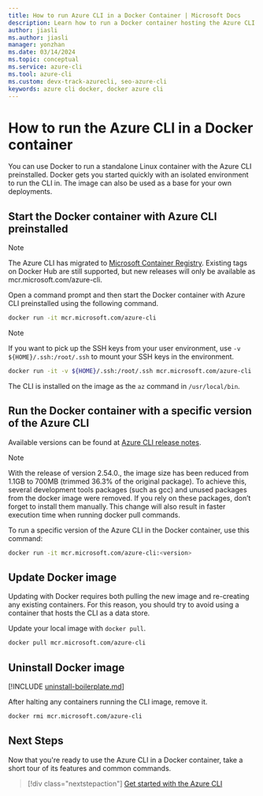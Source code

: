 ```yaml
---
title: How to run Azure CLI in a Docker Container | Microsoft Docs
description: Learn how to run a Docker container hosting the Azure CLI. Docker gets you started quickly with an isolated environment in which to run the Azure CLI.
author: jiasli
ms.author: jiasli
manager: yonzhan
ms.date: 03/14/2024
ms.topic: conceptual
ms.service: azure-cli
ms.tool: azure-cli
ms.custom: devx-track-azurecli, seo-azure-cli
keywords: azure cli docker, docker azure cli
---
```


# How to run the Azure CLI in a Docker container

You can use Docker to run a standalone Linux container with the Azure CLI preinstalled. Docker gets you started quickly with an isolated environment to run the CLI in. The image can also be used as a base for your own deployments.

## Start the Docker container with Azure CLI preinstalled

> [!NOTE]
> The Azure CLI has migrated to [Microsoft Container Registry](https://azure.microsoft.com/services/container-registry).
> Existing tags on Docker Hub are still supported, but new releases will only be available as mcr.microsoft.com/azure-cli.

Open a command prompt and then start the Docker container with Azure CLI preinstalled using the following command.

   ```bash
   docker run -it mcr.microsoft.com/azure-cli
   ```

> [!NOTE]
> If you want to pick up the SSH keys from your user environment,
> use `-v ${HOME}/.ssh:/root/.ssh` to mount your SSH keys in the environment.
>
> ```bash
> docker run -it -v ${HOME}/.ssh:/root/.ssh mcr.microsoft.com/azure-cli
> ```

The CLI is installed on the image as the `az` command in `/usr/local/bin`.

## Run the Docker container with a specific version of the Azure CLI

Available versions can be found at [Azure CLI release notes](./release-notes-azure-cli.md).

> [!NOTE]
> With the release of version 2.54.0., the image size has been reduced from 1.1GB to 700MB (trimmed 36.3% of the original package). To achieve this, several development tools packages (such as gcc) and unused packages from the docker image were removed. If you rely on these packages, don’t forget to install them manually. This change will also result in faster execution time when running docker pull commands.  

To run a specific version of the Azure CLI in the Docker container, use this command:

```bash
docker run -it mcr.microsoft.com/azure-cli:<version>
```

## Update Docker image

Updating with Docker requires both pulling the new image and re-creating any existing containers. For this reason, you should
try to avoid using a container that hosts the CLI as a data store.

Update your local image with `docker pull`.

```bash
docker pull mcr.microsoft.com/azure-cli
```

## Uninstall Docker image

[!INCLUDE [uninstall-boilerplate.md](includes/uninstall-boilerplate.md)]

After halting any containers running the CLI image, remove it.

```bash
docker rmi mcr.microsoft.com/azure-cli
```

## Next Steps

Now that you're ready to use the Azure CLI in a Docker container, take a short tour of its features and common commands.

> [!div class="nextstepaction"]
> [Get started with the Azure CLI](get-started-with-azure-cli.md)
